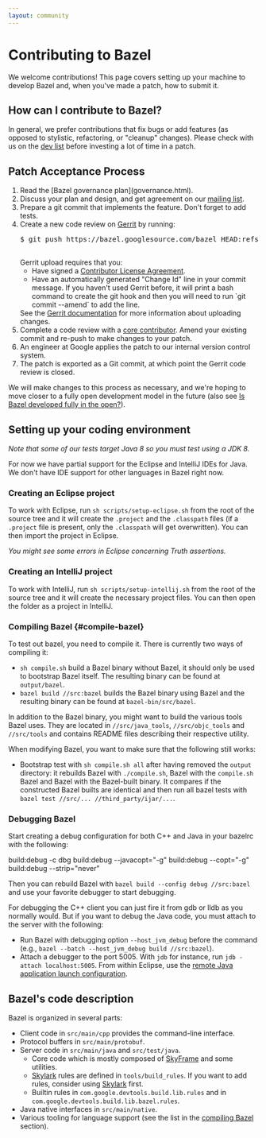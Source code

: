 ```yaml
---
layout: community
---
```


# Contributing to Bazel

We welcome contributions! This page covers setting up your machine to develop
Bazel and, when you've made a patch, how to submit it.

## How can I contribute to Bazel?

In general, we prefer contributions that fix bugs or add features (as opposed to
stylistic, refactoring, or "cleanup" changes). Please check with us on the
[dev list](https://groups.google.com/forum/#!forum/bazel-dev) before investing
a lot of time in a patch.

## Patch Acceptance Process

<!-- Our markdown parser doesn't support nested lists. -->
<ol>
<li>Read the [Bazel governance plan](governance.html).</li>
<li>Discuss your plan and design, and get agreement on our <a href="https://groups.google.com/forum/#!forum/bazel-dev">mailing list</a>.
<li>Prepare a git commit that implements the feature. Don't forget to add tests.
<li>Create a new code review on <a href="https://bazel-review.googlesource.com">Gerrit</a>
   by running:
   <pre>
$ git push https://bazel.googlesource.com/bazel HEAD:refs/for/master
   </pre>
   Gerrit upload requires that you:
   <ul>
     <li>Have signed a
       <a href="https://cla.developers.google.com">Contributor License Agreement</a>.
     <li>Have an automatically generated "Change Id" line in your commit message.
       If you haven't used Gerrit before, it will print a bash command to create
       the git hook and then you will need to run `git commit --amend` to add the
       line.
   </ul>
   See the
   <a href="https://gerrit-review.googlesource.com/Documentation/user-upload.html">Gerrit documentation</a>
   for more information about uploading changes.
<li>Complete a code review with a
   <a href="governance.html#core-contributors">core contributor</a>. Amend your existing
   commit and re-push to make changes to your patch.
<li>An engineer at Google applies the patch to our internal version control
   system.
<li>The patch is exported as a Git commit, at which point the Gerrit code review
   is closed.
</ol>

We will make changes to this process as necessary, and we're hoping to move
closer to a fully open development model in the future (also see
[Is Bazel developed fully in the open?](governance.html#isbazelopen)).


## Setting up your coding environment

_Note that some of our tests target Java 8 so you must test using a JDK 8._

For now we have partial support for the Eclipse and IntelliJ IDEs for Java. We
don't have IDE support for other languages in Bazel right now.

### Creating an Eclipse project

To work with Eclipse, run `sh scripts/setup-eclipse.sh` from the root of the
source tree and it will create the `.project` and the `.classpath` files (if a
`.project` file is present, only the `.classpath` will get overwritten). You
can then import the project in Eclipse.

_You might see some errors in Eclipse concerning Truth assertions._

### Creating an IntelliJ project

To work with IntelliJ, run `sh scripts/setup-intellij.sh` from the root of the
source tree and it will create the necessary project files. You can then open
the folder as a project in IntelliJ.

### Compiling Bazel {#compile-bazel}

To test out bazel, you need to compile it. There is currently two ways of
compiling it:

* `sh compile.sh` build a Bazel binary without Bazel, it should only be used to
  bootstrap Bazel itself. The resulting binary can be found at `output/bazel`.
* `bazel build //src:bazel` builds the Bazel binary using Bazel and the
  resulting binary can be found at `bazel-bin/src/bazel`.

In addition to the Bazel binary, you might want to build the various tools Bazel
uses. They are located in `//src/java_tools`, `//src/objc_tools` and
`//src/tools` and contains README files describing their respective
utility.

When modifying Bazel, you want to make sure that the following still works:

* Bootstrap test with `sh compile.sh all` after having removed the
  `output` directory: it rebuilds Bazel with `./compile.sh`, Bazel with the
  `compile.sh` Bazel and Bazel with the Bazel-built binary. It compares if the
  constructed Bazel builts are identical and then run all bazel tests with
  `bazel test //src/... //third_party/ijar/...`.

### Debugging Bazel

Start creating a debug configuration for both C++ and Java in your bazelrc with the following:

build:debug -c dbg
build:debug --javacopt="-g"
build:debug --copt="-g"
build:debug --strip="never"

Then you can rebuild Bazel with `bazel build --config debug //src:bazel` and use your favorite
debugger to start debugging.

For debugging the C++ client you can just fire it from gdb or lldb as you normally would.
But if you want to debug the Java code, you must attach to the server with the following:

* Run Bazel with debugging option `--host_jvm_debug` before the
  command (e.g., `bazel --batch --host_jvm_debug build //src:bazel`).
* Attach a debugger to the port 5005. With `jdb` for instance,
  run `jdb -attach localhost:5005`. From within Eclipse, use the
  [remote Java application launch
  configuration](http://help.eclipse.org/luna/index.jsp?topic=%2Forg.eclipse.jdt.doc.user%2Ftasks%2Ftask-remotejava_launch_config.htm).

## Bazel's code description

Bazel is organized in several parts:

* Client code in `src/main/cpp` provides the command-line interface.
* Protocol buffers in `src/main/protobuf`.
* Server code in `src/main/java` and `src/test/java`.
  * Core code which is mostly composed of [SkyFrame](docs/skyframe.html) and some
    utilities.
  * [Skylark](docs/skylark/index.html) rules are defined in `tools/build_rules`.
    If you want to add rules, consider using [Skylark](docs/skylark/index.html)
    first.
  * Builtin rules in `com.google.devtools.build.lib.rules` and in
    `com.google.devtools.build.lib.bazel.rules`.
* Java native interfaces in `src/main/native`.
* Various tooling for language support (see the list in the
  [compiling Bazel](#compile-bazel) section).
